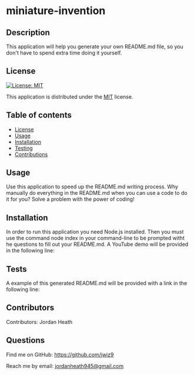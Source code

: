  # miniature-invention
  ## Description
  This application will help you generate your own README.md file, so you don't have to spend extra time doing it yourself.
  ## License
  
  [![License: MIT](https://img.shields.io/badge/License-MIT-yellow.svg)](https://opensource.org/licenses/MIT)
  
This application is distributed under the [MIT](https://opensource.org/licenses/MIT) license.
  ## Table of contents
  - [License](#License)
  - [Usage](#Usage)
  - [Installation](#Installation)
  - [Testing](#Testing)
  - [Contributions](#Contributions)
  ## Usage
  Use this application to speed up the README.md writing process. Why manually do everything in the README.md when you can use a code to do it for you? Solve a problem  with the power of coding!
  ## Installation
  In order to run this application you need Node.js installed. Then you must use the command node index in your command-line to be prompted witht he questions to fill out your README.md. A YouTube demo will be provided in the following line:
  ## Tests
  A example of this generated README.md will be provided with a link in the following line:
  ## Contributors
  Contributors: 
  Jordan Heath
  ## Questions
  Find me on GitHub: <https://github.com/jwiz9>
  
Reach me by email: jordanheath945@gmail.com
